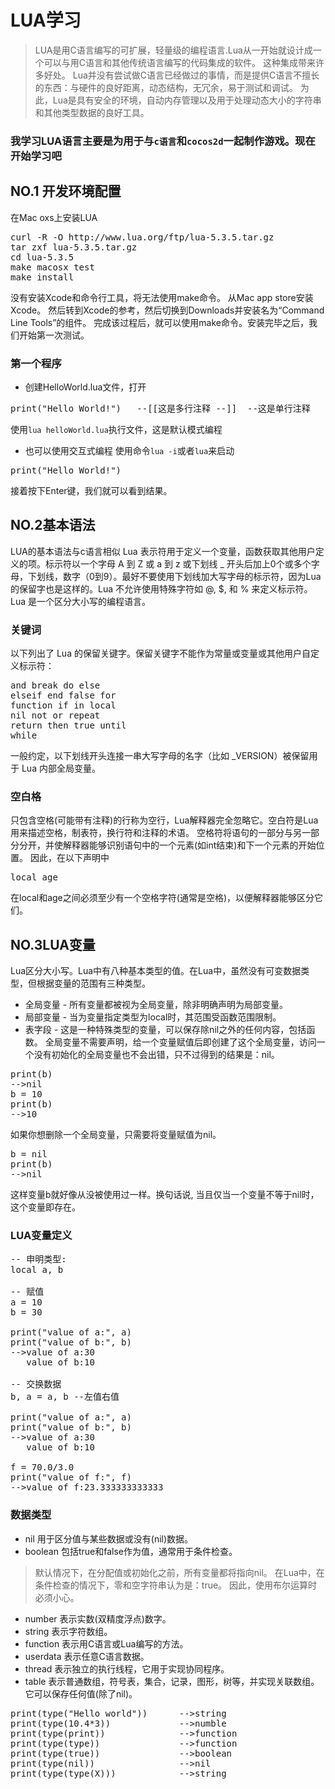 # LUA学习
> LUA是用C语言编写的可扩展，轻量级的编程语言.Lua从一开始就设计成一个可以与用C语言和其他传统语言编写的代码集成的软件。 这种集成带来许多好处。 Lua并没有尝试做C语言已经做过的事情，而是提供C语言不擅长的东西：与硬件的良好距离，动态结构，无冗余，易于测试和调试。 为此，Lua是具有安全的环境，自动内存管理以及用于处理动态大小的字符串和其他类型数据的良好工具。

### 我学习LUA语言主要是为用于与```c语言```和```cocos2d```一起制作游戏。现在开始学习吧

## NO.1 开发环境配置

在Mac oxs上安装LUA
<pre>curl -R -O http://www.lua.org/ftp/lua-5.3.5.tar.gz
tar zxf lua-5.3.5.tar.gz
cd lua-5.3.5
make macosx test
make install</code></pre>
没有安装Xcode和命令行工具，将无法使用make命令。 从Mac app store安装Xcode。 然后转到Xcode的参考，然后切换到Downloads并安装名为“Command Line Tools”的组件。 完成该过程后，就可以使用make命令。安装完毕之后，我们开始第一次测试。
### 第一个程序
+ 创建HelloWorld.lua文件，打开
<pre>print("Hello World!")   --[[这是多行注释 --]]  --这是单行注释</code></pre>
使用`lua helloWorld.lua`执行文件，这是默认模式编程
+ 也可以使用交互式编程
使用命令`lua -i`或者`lua`来启动
<pre>print("Hello World!")</code></pre>
接着按下Enter键，我们就可以看到结果。

## NO.2基本语法
LUA的基本语法与c语言相似
Lua 表示符用于定义一个变量，函数获取其他用户定义的项。标示符以一个字母 A 到 Z 或 a 到 z 或下划线 _ 开头后加上0个或多个字母，下划线，数字（0到9）。最好不要使用下划线加大写字母的标示符，因为Lua的保留字也是这样的。Lua 不允许使用特殊字符如 @, $, 和 % 来定义标示符。Lua 是一个区分大小写的编程语言。

### 关键词
以下列出了 Lua 的保留关键字。保留关键字不能作为常量或变量或其他用户自定义标示符：
<pre>and break do else
elseif end false for 
function if in local 
nil not or repeat 
return then true until
while</code></pre>
一般约定，以下划线开头连接一串大写字母的名字（比如 _VERSION）被保留用于 Lua 内部全局变量。

### 空白格
只包含空格(可能带有注释)的行称为空行，Lua解释器完全忽略它。空白符是Lua用来描述空格，制表符，换行符和注释的术语。 空格符将语句的一部分与另一部分分开，并使解释器能够识别语句中的一个元素(如int结束)和下一个元素的开始位置。 因此，在以下声明中
<pre>local age</code></pre>
在local和age之间必须至少有一个空格字符(通常是空格)，以便解释器能够区分它们。

## NO.3LUA变量
Lua区分大小写。Lua中有八种基本类型的值。在Lua中，虽然没有可变数据类型，但根据变量的范围有三种类型。
+ 全局变量 - 所有变量都被视为全局变量，除非明确声明为局部变量。
+ 局部变量 - 当为变量指定类型为local时，其范围受函数范围限制。
+ 表字段 - 这是一种特殊类型的变量，可以保存除nil之外的任何内容，包括函数。
全局变量不需要声明，给一个变量赋值后即创建了这个全局变量，访问一个没有初始化的全局变量也不会出错，只不过得到的结果是：nil。
<pre>
print(b)
-->nil
b = 10
print(b)
-->10
</code></pre>

如果你想删除一个全局变量，只需要将变量赋值为nil。
<pre>
b = nil
print(b)
-->nil
</code></pre>
这样变量b就好像从没被使用过一样。换句话说, 当且仅当一个变量不等于nil时，这个变量即存在。

### LUA变量定义
<pre>
-- 申明类型:
local a, b

-- 赋值
a = 10
b = 30

print("value of a:", a)
print("value of b:", b)
-->value of a:30
   value of b:10

-- 交换数据
b, a = a, b --左值右值

print("value of a:", a)
print("value of b:", b)
-->value of a:30
   value of b:10

f = 70.0/3.0
print("value of f:", f)
-->value of f:23.333333333333
</code></pre>

### 数据类型
+ nil 用于区分值与某些数据或没有(nil)数据。
+ boolean 包括true和false作为值，通常用于条件检查。
>默认情况下，在分配值或初始化之前，所有变量都将指向nil。 在Lua中，在条件检查的情况下，零和空字符串认为是：true。 因此，使用布尔运算时必须小心。
+ number 表示实数(双精度浮点)数字。
+ string 表示字符数组。
+ function 表示用C语言或Lua编写的方法。
+ userdata 表示任意C语言数据。
+ thread 表示独立的执行线程，它用于实现协同程序。
+ table 表示普通数组，符号表，集合，记录，图形，树等，并实现关联数组。 它可以保存任何值(除了nil)。
<pre>
print(type("Hello world"))      -->string
print(type(10.4*3))             -->numble
print(type(print))              -->function
print(type(type))               -->function
print(type(true))               -->boolean
print(type(nil))                -->nil
print(type(type(X)))            -->string
</code></pre>